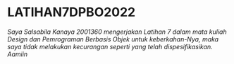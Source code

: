 # LATIHAN7DPBO2022


_Saya Salsabila Kanaya 2001360 mengerjakan Latihan 7 dalam mata kuliah Design dan Pemrograman Berbasis Objek untuk keberkahan-Nya, maka saya tidak melakukan kecurangan seperti yang telah dispesifikasikan. Aamiin_
